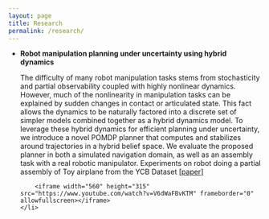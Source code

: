 ```yaml
---
layout: page
title: Research
permalink: /research/
---
```

<div class="toc">
  <ul class="texts">  
    <li class="text-title">
      <b> Robot manipulation planning under uncertainty using hybrid dynamics </b>
      	<p> The difficulty of many robot manipulation tasks stems from stochasticity and partial observability coupled with highly nonlinear dynamics. However, much of the nonlinearity in manipulation tasks can be explained by sudden changes in contact or articulated state. This fact allows the dynamics to be naturally factored into a discrete set of simpler models combined together as a hybrid dynamics model. To leverage these hybrid dynamics for efficient planning under uncertainty, we introduce a novel POMDP planner that computes and stabilizes around trajectories in a hybrid belief space. We evaluate the proposed planner in both a simulated navigation domain, as well as an assembly task with a real robotic manipulator. Experiments on robot doing a partial assembly of Toy airplane from the YCB Dataset <a href="/files/hblqr_icra_18.pdf" target="_blank"> [paper]</a> </p> 
      	
     	<iframe width="560" height="315" src="https://www.youtube.com/watch?v=V6dWaFBvKTM" frameborder="0" allowfullscreen></iframe>
    </li>
  </ul>
</div>